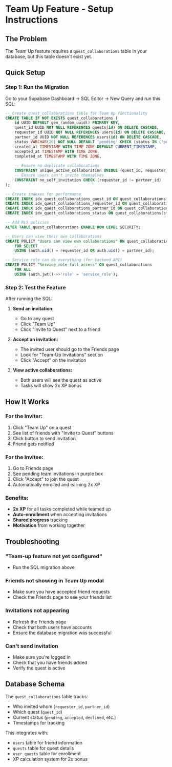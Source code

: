 # Team Up Feature - Setup Instructions

## The Problem
The Team Up feature requires a `quest_collaborations` table in your database, but this table doesn't exist yet.

## Quick Setup

### Step 1: Run the Migration
Go to your Supabase Dashboard → SQL Editor → New Query and run this SQL:

```sql
-- Create quest_collaborations table for Team Up functionality
CREATE TABLE IF NOT EXISTS quest_collaborations (
    id UUID DEFAULT gen_random_uuid() PRIMARY KEY,
    quest_id UUID NOT NULL REFERENCES quests(id) ON DELETE CASCADE,
    requester_id UUID NOT NULL REFERENCES users(id) ON DELETE CASCADE,
    partner_id UUID NOT NULL REFERENCES users(id) ON DELETE CASCADE,
    status VARCHAR(20) NOT NULL DEFAULT 'pending' CHECK (status IN ('pending', 'accepted', 'declined', 'completed', 'cancelled')),
    created_at TIMESTAMP WITH TIME ZONE DEFAULT CURRENT_TIMESTAMP,
    accepted_at TIMESTAMP WITH TIME ZONE,
    completed_at TIMESTAMP WITH TIME ZONE,
    
    -- Ensure no duplicate collaborations
    CONSTRAINT unique_active_collaboration UNIQUE (quest_id, requester_id, partner_id),
    -- Ensure users can't invite themselves
    CONSTRAINT no_self_invitation CHECK (requester_id != partner_id)
);

-- Create indexes for performance
CREATE INDEX idx_quest_collaborations_quest_id ON quest_collaborations(quest_id);
CREATE INDEX idx_quest_collaborations_requester_id ON quest_collaborations(requester_id);
CREATE INDEX idx_quest_collaborations_partner_id ON quest_collaborations(partner_id);
CREATE INDEX idx_quest_collaborations_status ON quest_collaborations(status);

-- Add RLS policies
ALTER TABLE quest_collaborations ENABLE ROW LEVEL SECURITY;

-- Users can view their own collaborations
CREATE POLICY "Users can view own collaborations" ON quest_collaborations
    FOR SELECT
    USING (auth.uid() = requester_id OR auth.uid() = partner_id);

-- Service role can do everything (for backend API)
CREATE POLICY "Service role full access" ON quest_collaborations
    FOR ALL
    USING (auth.jwt()->>'role' = 'service_role');
```

### Step 2: Test the Feature

After running the SQL:

1. **Send an invitation:**
   - Go to any quest
   - Click "Team Up"
   - Click "Invite to Quest" next to a friend

2. **Accept an invitation:**
   - The invited user should go to the Friends page
   - Look for "Team-Up Invitations" section
   - Click "Accept" on the invitation

3. **View active collaborations:**
   - Both users will see the quest as active
   - Tasks will show 2x XP bonus

## How It Works

### For the Inviter:
1. Click "Team Up" on a quest
2. See list of friends with "Invite to Quest" buttons
3. Click button to send invitation
4. Friend gets notified

### For the Invitee:
1. Go to Friends page
2. See pending team invitations in purple box
3. Click "Accept" to join the quest
4. Automatically enrolled and earning 2x XP

### Benefits:
- **2x XP** for all tasks completed while teamed up
- **Auto-enrollment** when accepting invitations
- **Shared progress** tracking
- **Motivation** from working together

## Troubleshooting

### "Team-up feature not yet configured"
- Run the SQL migration above

### Friends not showing in Team Up modal
- Make sure you have accepted friend requests
- Check the Friends page to see your friends list

### Invitations not appearing
- Refresh the Friends page
- Check that both users have accounts
- Ensure the database migration was successful

### Can't send invitation
- Make sure you're logged in
- Check that you have friends added
- Verify the quest is active

## Database Schema

The `quest_collaborations` table tracks:
- Who invited whom (`requester_id`, `partner_id`)
- Which quest (`quest_id`)
- Current status (`pending`, `accepted`, `declined`, etc.)
- Timestamps for tracking

This integrates with:
- `users` table for friend information
- `quests` table for quest details
- `user_quests` table for enrollment
- XP calculation system for 2x bonus